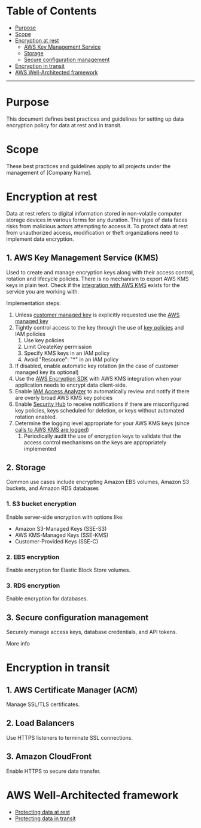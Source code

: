 # Table of Contents

- [Purpose](#purpose)
- [Scope](#scope)
- [Encryption at rest](#encryption-at-rest)
  - [AWS Key Management Service](#1-aws-key-management-service-kms)
  - [Storage](#2-storage)
  - [Secure configuration management](#3-secure-configuration-management)
- [Encryption in transit](#encryption-in-transit)
- [AWS Well-Architected framework](#aws-well-architected-framework)


---

# Purpose

This document defines best practices and guidelines for setting up data encryption policy for data at rest and in transit.

# Scope

These best practices and guidelines apply to all projects under the management of [Company Name].

# Encryption at rest

Data at rest refers to digital information stored in non-volatile computer storage devices in various forms for any duration. This type of data faces risks from malicious actors attempting to access it. To protect data at rest from unauthorized access, modification or theft organizations need to implement data encryption.


## 1. AWS Key Management Service (KMS)

Used to create and manage encryption keys along with their access control, rotation and  lifecycle policies. There is no mechanism to export AWS KMS keys in plain text. Check if the [integration with AWS KMS](https://aws.amazon.com/kms/features/#AWS_Service_Integration) exists for the service you are working with.

Implementation steps:
1. Unless [customer managed key](https://docs.aws.amazon.com/kms/latest/developerguide/concepts.html#customer-cmk) is explicitly requested use the [AWS managed key](https://docs.aws.amazon.com/kms/latest/developerguide/concepts.html#aws-managed-cmk)
2. Tightly control access to the key through the use of [key policies](https://docs.aws.amazon.com/kms/latest/developerguide/iam-policies-best-practices.html) and IAM policies
   1. Use key policies
   2. Limit CreateKey permission
   3. Specify KMS keys in an IAM policy
   4. Avoid "Resource": "*" in an IAM policy
3. If disabled, enable automatic key rotation (in the case of customer managed key its optional)
4. Use the [AWS Encryption SDK](https://docs.aws.amazon.com/encryption-sdk/latest/developer-guide/introduction.html) with AWS KMS integration when your application needs to encrypt data client-side.
5. Enable [IAM Access Analyzer](https://docs.aws.amazon.com/IAM/latest/UserGuide/what-is-access-analyzer.html) to automatically review and notify if there are overly broad AWS KMS key policies
6. Enable [Security Hub](https://docs.aws.amazon.com/securityhub/latest/userguide/kms-controls.html) to receive notifications if there are misconfigured key policies, keys scheduled for deletion, or keys without automated rotation enabled.
7. Determine the logging level appropriate for your AWS KMS keys (since [calls to AWS KMS are logged](https://docs.aws.amazon.com/kms/latest/developerguide/logging-using-cloudtrail.html))
   1. Periodically audit the use of encryption keys to validate that the access control mechanisms on the keys are appropriately implemented 


## 2. Storage

Common use cases include encrypting Amazon EBS volumes, Amazon S3 buckets, and Amazon RDS databases

### 1. S3 bucket encryption
Enable server-side encryption with options like:
- Amazon S3-Managed Keys (SSE-S3)
- AWS KMS-Managed Keys (SSE-KMS)
- Customer-Provided Keys (SSE-C)

### 2. EBS encryption
Enable encryption for Elastic Block Store volumes.

### 3. RDS encryption
Enable encryption for databases.

## 3. Secure configuration management
Securely manage access keys, database credentials, and API tokens.



More info 

# Encryption in transit

## 1. AWS Certificate Manager (ACM)
Manage SSL/TLS certificates.

## 2. Load Balancers
Use HTTPS listeners to terminate SSL connections.

## 3. Amazon CloudFront
Enable HTTPS to secure data transfer.

# AWS Well-Architected framework


- [Protecting data at rest](https://docs.aws.amazon.com/wellarchitected/latest/security-pillar/protecting-data-at-rest.html)
- [Protecting data in transit](https://docs.aws.amazon.com/wellarchitected/latest/security-pillar/protecting-data-in-transit.html)
